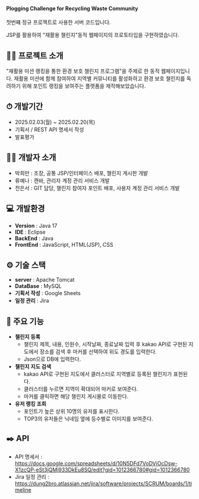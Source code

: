 #### Plogging Challenge for Recycling Waste Community
첫번쨰 정규 프로젝트로 사용한 서버 코드입니다. 

JSP를 활용하여 "재활용 챌린지"동적 웹페이지의 프로토타입을 구현하였습니다.

## 👨‍🏫 프로젝트 소개
"재활용 미션 랭킹을 통한 환경 보호 챌린지 프로그램"을 주제로 한 동적 웹페이지입니다. 재활용 미션에 함께 참여하여 지역별 커뮤니티를 활성화하고 환경 보호 챌린지를 독려하기 위해 포인트 랭킹을 보여주는 플랫폼을 제작해보았습니다.

## ⏱ 개발기간

- 2025.02.03(월) ~ 2025.02.20(목)
- 기획서 / REST API 명세서 작성
- 발표평가

## 🙋‍♂️ 개발자 소개

- 박희만 : 조장, 공통 JSP/인터페이스 배포, 챌린지 게시판 개발
- 류예나 : 캔바, 관리자 계정 관리 서비스 개발
- 전은서 : GIT 담당, 챌린지 참여자 포인트 배포, 사용자 계정 관리 서비스 개발

## 💻 개발환경
- **Version** : Java 17
- **IDE** : Eclipse
- **BackEnd** : Java
- **FrontEnd** : JavaScript, HTML(JSP), CSS

## ⚙️ 기술 스택
- **server** : Apache Tomcat
- **DataBase** : MySQL
- **기획서 작성** : Google Sheets
- **일정 관리** : Jira

## 📌 주요 기능
- **챌린지 등록**
  - 챌린지 제목, 내용, 인원수, 시작날짜, 종료날짜 입력 후 kakao API로 구현된 지도에서 장소를 검색 후 마커를 선택하여 위도 경도를 입력한다.
  - Json으로 DB에 입력한다.
- **챌린지 지도 검색**
  - kakao API로 구현된 지도에서 클러스터로 지역별로 등록된 챌린지가 표현된다.
  - 클러스터를 누르면 지역이 확대되어 마커로 보여준다.
  - 마커를 클릭하면 해당 챌린지 게시물로 이동한다.
- **유저 랭킹 조회**
  - 포인트가 높은 상위 10명의 유저를 표시한다.
  - TOP3의 유저들은 닉네임 옆에 등수별로 이미지를 보여준다.
 
## ✒️ API
- API 명세서 : https://docs.google.com/spreadsheets/d/10N5DFd7VoDViOcDsw-X1zcQP-eSt3jQMj933DkEu8SQ/edit?gid=1012366780#gid=1012366780
- Jira 일정 관리 : https://dung2bro.atlassian.net/jira/software/projects/SCRUM/boards/1/timeline
